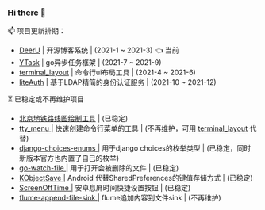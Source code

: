 
### Hi there 👋

📫 项目更新排期：  

* [DeerU](https://github.com/gojuukaze/DeerU) | 开源博客系统 | (2021-1 ~ 2021-3)   👈 当前
* [YTask](https://github.com/gojuukaze/YTask) | go异步任务框架 | (2021-7 ~ 2021-9) 
* [terminal_layout](https://github.com/gojuukaze/terminal_layout) | 命令行ui布局工具 | (2021-4 ~ 2021-6)
* [liteAuth](https://github.com/gojuukaze/liteAuth) | 基于LDAP精简的身份认证服务 | (2021-10 ~ 2021-12)

⏳ 已稳定或不再维护项目
* [北京地铁路线图绘制工具](https://github.com/gojuukaze/BJSubwayPen) | (已稳定)
* [tty_menu ](https://github.com/gojuukaze/tty_menu) | 快速创建命令行菜单的工具 | (不再维护，可用 [terminal_layout](https://github.com/gojuukaze/terminal_layout) 代替)
* [django-choices-enums ](https://github.com/gojuukaze/django-choices-enums) | 用于django choices的枚举类型 | (已稳定，同时新版本官方也内置了自己的枚举)
* [go-watch-file ](https://github.com/gojuukaze/go-watch-file) | 用于打开会被删除的文件 | (已稳定)
* [KObjectSave ](https://github.com/gojuukaze/KObjectSave) | Android 代替SharedPreferences的键值存储方式 | (已稳定)
* [ScreenOffTime ](https://github.com/gojuukaze/ScreenOffTime) | 安卓息屏时间快捷设置按钮 | (已稳定)
* [flume-append-file-sink ](https://github.com/gojuukaze/flume-append-file-sink) | flume追加内容到文件sink | (不再维护)

<!--
**gojuukaze/gojuukaze** is a ✨ _special_ ✨ repository because its `README.md` (this file) appears on your GitHub profile.

Here are some ideas to get you started:

- 🔭 I’m currently working on ...
- 🌱 I’m currently learning ...
- 👯 I’m looking to collaborate on ...
- 🤔 I’m looking for help with ...
- 💬 Ask me about ...
- 📫 How to reach me: ...
- 😄 Pronouns: ...
- ⚡ Fun fact: ...
-->
